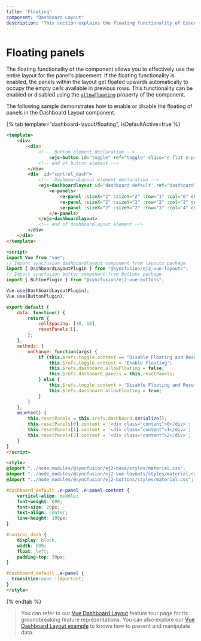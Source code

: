 ```yaml
---
title: "Floating"
component: "Dashboard Layout"
description: "This section explains the floating functionality of Essential JS 2 DashboardLayout component"
---
```


# Floating panels

The floating functionality of the component allows you to effectively use the entire layout for the panel's placement. If the floating functionality is enabled, the panels within the layout get floated upwards automatically to occupy the empty cells available in previous rows. This functionality can be enabled or disabled using the [`allowFloating`](../api/dashboard-layout/#allowfloating) property of the component.

The following sample demonstrates how to enable or disable the floating of panels in the Dashboard Layout component.

{% tab template="dashboard-layout/floating", isDefaultActive=true %}

```html
<template>
    <div>
        <div>
            <!--  Button element declaration -->
                <ejs-button id="toggle" ref="toggle" class="e-flat e-primary e-outline" :isToggle="true" v-on:click.native="onChange" >Enable Floating</ejs-button>
            <!-- end of button element -->
        </div>
        <div  id="control_dash">
            <!--  DashboardLayout element declaration -->
            <ejs-dashboardlayout id='dashboard_default' ref="dashboard" :allowFloating="false" :cellSpacing='cellSpacing' :columns="6">
                <e-panels>
                    <e-panel :sizeX="2" :sizeY="2" :row="1" :col="0" content="<div class='content'>0</div>"></e-panel>
                    <e-panel :sizeX="2" :sizeY="2" :row="2" :col="2" content="<div class='content'>1</div>"></e-panel>
                    <e-panel :sizeX="2" :sizeY="2" :row="3" :col="4" content="<div class='content'>2</div>"></e-panel>
                </e-panels>
            </ejs-dashboardlayout>
            <!-- end of dashboardlayout element -->
        </div>
    </div>
</template>

<script>
import Vue from "vue";
// Import syncfusion dashboardlayout component from layouts package
import { DashboardLayoutPlugin } from "@syncfusion/ej2-vue-layouts";
// Import syncfusion button component from buttons package
import { ButtonPlugin } from "@syncfusion/ej2-vue-buttons";

Vue.use(DashboardLayoutPlugin);
Vue.use(ButtonPlugin);

export default {
    data: function() {
        return {
            cellSpacing: [10, 10],
            resetPanels:[],
        };
    },
    methods: {
        onChange: function(args) {
            if (this.$refs.toggle.content == "Disable Floating and Reset") {
                this.$refs.toggle.content = 'Enable Floating';
                this.$refs.dashboard.allowFloating = false;
                this.$refs.dashboard.panels = this.resetPanels;
            } else {
                this.$refs.toggle.content = 'Disable Floating and Reset';
                this.$refs.dashboard.allowFloating = true;
            }
        }
    },
    mounted() {
        this.resetPanels = this.$refs.dashboard.serialize();
        this.resetPanels[0].content = '<div class="content">0</div>';
        this.resetPanels[1].content = '<div class="content">1</div>';
        this.resetPanels[2].content = '<div class="content">2</div>';
    }
}
</script>

<style>
@import "../node_modules/@syncfusion/ej2-base/styles/material.css";
@import "../node_modules/@syncfusion/ej2-vue-layouts/styles/material.css";
@import "../node_modules/@syncfusion/ej2-buttons/styles/material.css";

#dashboard_default .e-panel .e-panel-content {
    vertical-align: middle;
    font-weight: 600;
    font-size: 20px;
    text-align: center;
    line-height: 100px;
}

#control_dash {
    display: block;
    width: 60%;
    float: left;
    padding-top: 30px;
}

#dashboard_default .e-panel {
  transition:none !important;
}
</style>

```

{% endtab %}

> You can refer to our [Vue Dashboard Layout](https://www.syncfusion.com/vue-ui-components/vue-dashboard-layout) feature tour page for its groundbreaking feature representations. You can also explore our [Vue Dashboard Layout example](https://ej2.syncfusion.com/vue/demos/#/material/dashboard-layout/default.html) to knows how to present and manipulate data.